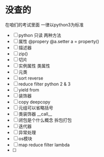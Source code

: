 # 没查的
在咱们的考试里面 一律以python3为标准

- [ ] python 只读 两种方法
- [ ] 属性 @propery @a.setter a = property()
- [ ] 描述器
- [ ] zip()
- [ ] 切片
- [ ] 实例属性 类属性
- [ ] 元类
- [ ] sort reverse
- [ ] reduce filter python 2 & 3
- [ ] yield from
- [ ] 装饰器
- [ ] copy deepcopy
- [ ] 元组可以省略括号
- [ ] 类装饰器 __call\_\_
- [ ] 闭包是个什么概念 拆包打包
- [ ] 迭代器
- [ ] 异常处理
- [ ] os模块
- [ ] map reduce filter lambda
- [ ] 